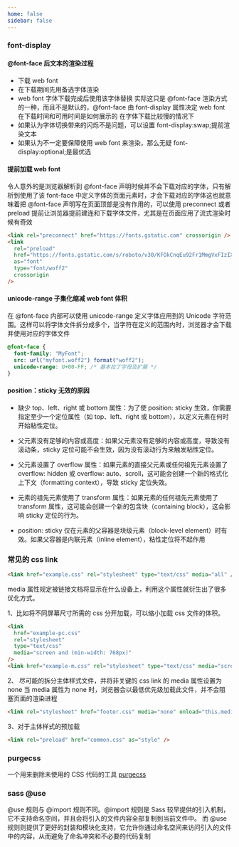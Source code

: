 ```yaml
---
home: false
sidebar: false
---
```


### font-display

#### @font-face 后文本的渲染过程

- 下载 web font
- 在下载期间先用备选字体渲染
- web font 字体下载完成后使用该字体替换
  实际这只是 @font-face 渲染方式的一种，而且不是默认的，@font-face 由 font-display 属性决定 web font 在下载时间和可用时间是如何展示的
  在字体下载比较慢的情况下
- 如果认为字体切换带来的闪烁不是问题，可以设置 font-display:swap;提前渲染文本
- 如果认为不一定要保障使用 web font 来渲染，那么无疑 font-display:optional;是最优选

#### 提前加载 web font

令人意外的是浏览器解析到 @font-face 声明时候并不会下载对应的字体，只有解析到使用了该 font-face 中定义字体的页面元素时，才会下载对应的字体这也就意味着把 @font-face 声明写在页面顶部是没有作用的，可以使用 preconnect 或者 preload 提前让浏览器提前建连和下载字体文件，尤其是在页面应用了流式渲染时候有奇效

```html
<link rel="preconnect" href="https://fonts.gstatic.com" crossorigin />
<link
  rel="preload"
  href="https://fonts.gstatic.com/s/roboto/v30/KFOkCnqEu92Fr1MmgVxFIzIXKMnyrYk.woff2"
  as="font"
  type="font/woff2"
  crossorigin
/>
```

#### unicode-range 子集化缩减 web font 体积

在 @font-face 内部可以使用 unicode-range 定义字体应用到的 Unicode 字符范围。这样可以将字体文件拆分成多个，当字符在定义的范围内时，浏览器才会下载并使用对应的字体文件

```css
@font-face {
  font-family: "MyFont";
  src: url("myfont.woff2") format("woff2");
  unicode-range: U+00-FF; /* 基本拉丁字母及扩展 */
}
```

#### position：sticky 无效的原因

- 缺少 top、left、right 或 bottom 属性：为了使 position: sticky 生效，你需要指定至少一个定位属性（如 top、left、right 或 bottom），以定义元素在何时开始粘性定位。

- 父元素没有足够的内容或高度：如果父元素没有足够的内容或高度，导致没有滚动条，sticky 定位可能不会生效，因为没有滚动行为来触发粘性定位。

- 父元素设置了 overflow 属性：如果元素的直接父元素或任何祖先元素设置了 overflow: hidden 或 overflow: auto、scroll，这可能会创建一个新的格式化上下文（formatting context），导致 sticky 定位失效。

- 元素的祖先元素使用了 transform 属性：如果元素的任何祖先元素使用了 transform 属性，这可能会创建一个新的包含块（containing block），这会影响 sticky 定位的行为。

- position: sticky 仅在元素的父容器是块级元素（block-level element）时有效。如果父容器是内联元素（inline element），粘性定位将不起作用

### 常见的 css link

```html
<link href="example.css" rel="stylesheet" type="text/css" media="all" />
```

media 属性规定被链接文档将显示在什么设备上，利用这个属性就衍生出了很多优化方式。

1、比如将不同屏幕尺寸所需的 css 分开加载，可以缩小加载 css 文件的体积。

```html
<link
  href="example-pc.css"
  rel="stylesheet"
  type="text/css"
  media="screen and (min-width: 768px)"
/>
<link href="example-m.css" rel="stylesheet" type="text/css" media="screen and (max-width: 767px)" />
```

2、 尽可能的拆分主体样式文件，并将非关键的 css link 的 media 属性设置为 none
当 media 属性为 none 时，浏览器会以最低优先级加载此文件，并不会阻塞页面的渲染进程

```html
<link rel="stylesheet" href="footer.css" media="none" onload="this.media='all'" />
```

3、对于主体样式的预加载

```html
<link rel="preload" href="common.css" as="style" />
```

### purgecss

一个用来删除未使用的 CSS 代码的工具
[purgecss](https://www.purgecss.cn/)

### sass @use

@use 规则与 @import 规则不同。@import 规则是 Sass 较早提供的引入机制，它不支持命名空间，并且会将引入的文件内容全部复制到当前文件中。
而 @use 规则则提供了更好的封装和模块化支持，它允许你通过命名空间来访问引入的文件中的内容，从而避免了命名冲突和不必要的代码复制

